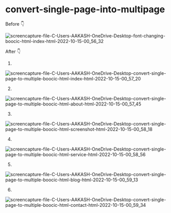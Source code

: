 # convert-single-page-into-multipage
Before 👇

![screencapture-file-C-Users-AAKASH-OneDrive-Desktop-font-changing-boocic-html-index-html-2022-10-15-00_56_32](https://user-images.githubusercontent.com/113104315/195928272-13d98b5f-35e7-4747-8667-e4a2e87056ee.png)

After 👇

1)
![screencapture-file-C-Users-AAKASH-OneDrive-Desktop-convert-single-page-to-multiple-boocic-html-index-html-2022-10-15-00_57_20](https://user-images.githubusercontent.com/113104315/195927858-cd35e101-d374-46b0-aea2-1d548912824f.png)

2)
![screencapture-file-C-Users-AAKASH-OneDrive-Desktop-convert-single-page-to-multiple-boocic-html-about-html-2022-10-15-00_57_45](https://user-images.githubusercontent.com/113104315/195927958-9c079501-f32e-464c-ba91-090538a81f67.png)

3)
![screencapture-file-C-Users-AAKASH-OneDrive-Desktop-convert-single-page-to-multiple-boocic-html-screenshot-html-2022-10-15-00_58_18](https://user-images.githubusercontent.com/113104315/195928049-1fef6ebf-3e24-484e-b94f-ae36211c8efe.png)

4)
![screencapture-file-C-Users-AAKASH-OneDrive-Desktop-convert-single-page-to-multiple-boocic-html-service-html-2022-10-15-00_58_56](https://user-images.githubusercontent.com/113104315/195928098-2f73e427-b8fe-4b94-8ab1-91db51146fff.png)

5)
![screencapture-file-C-Users-AAKASH-OneDrive-Desktop-convert-single-page-to-multiple-boocic-html-blog-html-2022-10-15-00_59_13](https://user-images.githubusercontent.com/113104315/195928161-7b08d148-27bd-42bc-8bf6-6b582665722a.png)

6)
![screencapture-file-C-Users-AAKASH-OneDrive-Desktop-convert-single-page-to-multiple-boocic-html-contact-html-2022-10-15-00_59_34](https://user-images.githubusercontent.com/113104315/195928190-9e2bf02c-c4f3-40d5-8631-80c90eb7c9b2.png)
